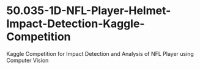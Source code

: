 # 50.035-1D-NFL-Player-Helmet-Impact-Detection-Kaggle-Competition
Kaggle Competition for Impact Detection and Analysis of NFL Player using Computer Vision
